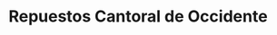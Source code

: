 ---
title: "Repuestos Cantoral de Occidente"
url: /quetzaltenango/repuestos-cantoral-de-occidente/
shop: piezas de automóviles
---